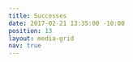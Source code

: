 ```yaml
---
title: Successes
date: 2017-02-21 13:35:00 -10:00
position: 13
layout: media-grid
nav: true
---
```


